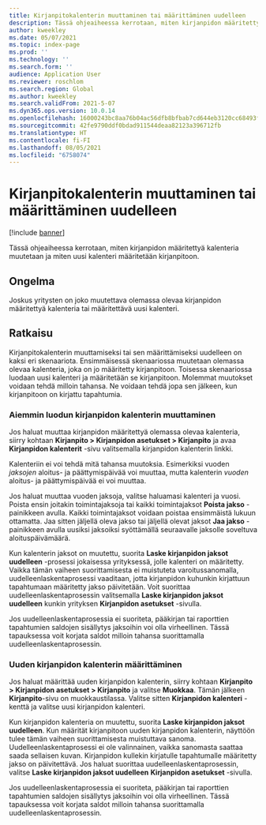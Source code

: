 ```yaml
---
title: Kirjanpitokalenterin muuttaminen tai määrittäminen uudelleen
description: Tässä ohjeaiheessa kerrotaan, miten kirjanpidon määritettyä kalenteria muutetaan ja miten uusi kalenteri määritetään kirjanpitoon.
author: kweekley
ms.date: 05/07/2021
ms.topic: index-page
ms.prod: ''
ms.technology: ''
ms.search.form: ''
audience: Application User
ms.reviewer: roschlom
ms.search.region: Global
ms.author: kweekley
ms.search.validFrom: 2021-5-07
ms.dyn365.ops.version: 10.0.14
ms.openlocfilehash: 16000243bc8aa76b04ac56dfb8bfbab7cd644eb3120cc68493ff066598f6cf85
ms.sourcegitcommit: 42fe9790ddf0bdad911544deaa82123a396712fb
ms.translationtype: HT
ms.contentlocale: fi-FI
ms.lasthandoff: 08/05/2021
ms.locfileid: "6758074"
---
```

# <a name="change-or-reassign-a-ledger-calendar"></a>Kirjanpitokalenterin muuttaminen tai määrittäminen uudelleen

[!include [banner](../includes/banner.md)]

Tässä ohjeaiheessa kerrotaan, miten kirjanpidon määritettyä kalenteria muutetaan ja miten uusi kalenteri määritetään kirjanpitoon.

## <a name="issue"></a>Ongelma

Joskus yritysten on joko muutettava olemassa olevaa kirjanpidon määritettyä kalenteria tai määritettävä uusi kalenteri.

## <a name="resolution"></a>Ratkaisu

Kirjanpitokalenterin muuttamiseksi tai sen määrittämiseksi uudelleen on kaksi eri skenaariota. Ensimmäisessä skenaariossa muutetaan olemassa olevaa kalenteria, joka on jo määritetty kirjanpitoon. Toisessa skenaariossa luodaan uusi kalenteri ja määritetään se kirjanpitoon. Molemmat muutokset voidaan tehdä milloin tahansa. Ne voidaan tehdä jopa sen jälkeen, kun kirjanpitoon on kirjattu tapahtumia.

### <a name="change-an-existing-fiscal-calendar"></a>Aiemmin luodun kirjanpidon kalenterin muuttaminen

Jos haluat muuttaa kirjanpidon määritettyä olemassa olevaa kalenteria, siirry kohtaan **Kirjanpito \> Kirjanpidon asetukset \> Kirjanpito** ja avaa **Kirjanpidon kalenterit** -sivu valitsemalla kirjanpidon kalenterin linkki.

Kalenteriin ei voi tehdä mitä tahansa muutoksia. Esimerkiksi vuoden *jaksojen* aloitus- ja päättymispäivää voi muuttaa, mutta kalenterin *vuoden* aloitus- ja päättymispäivää ei voi muuttaa.

Jos haluat muuttaa vuoden jaksoja, valitse haluamasi kalenteri ja vuosi. Poista ensin joitakin toimintajaksoja tai kaikki toimintajaksot **Poista jakso** -painikkeen avulla. Kaikki toimintajaksot voidaan poistaa ensimmäistä lukuun ottamatta. Jaa sitten jäljellä oleva jakso tai jäljellä olevat jaksot **Jaa jakso** -painikkeen avulla uusiksi jaksoiksi syöttämällä seuraavalle jaksolle soveltuva aloituspäivämäärä.

Kun kalenterin jaksot on muutettu, suorita **Laske kirjanpidon jaksot uudelleen** -prosessi jokaisessa yrityksessä, jolle kalenteri on määritetty. Vaikka tämän vaiheen suorittamisesta ei muistuteta varoitussanomalla, uudelleenlaskentaprosessi vaaditaan, jotta kirjanpidon kuhunkin kirjattuun tapahtumaan määritetty jakso päivitetään. Voit suorittaa uudelleenlaskentaprosessin valitsemalla **Laske kirjanpidon jaksot uudelleen** kunkin yrityksen **Kirjanpidon asetukset** -sivulla.

Jos uudelleenlaskentaprosessia ei suoriteta, pääkirjan tai raporttien tapahtumien saldojen sisällytys jaksoihin voi olla virheellinen. Tässä tapauksessa voit korjata saldot milloin tahansa suorittamalla uudelleenlaskentaprosessin.

### <a name="assign-a-new-fiscal-calendar"></a>Uuden kirjanpidon kalenterin määrittäminen

Jos haluat määrittää uuden kirjanpidon kalenterin, siirry kohtaan **Kirjanpito \> Kirjanpidon asetukset \> Kirjanpito** ja valitse **Muokkaa**. Tämän jälkeen **Kirjanpito**-sivu on muokkaustilassa. Valitse sitten **Kirjanpidon kalenteri** -kenttä ja valitse uusi kirjanpidon kalenteri.

Kun kirjanpidon kalenteria on muutettu, suorita **Laske kirjanpidon jaksot uudelleen**. Kun määrität kirjanpitoon uuden kirjanpidon kalenterin, näyttöön tulee tämän vaiheen suorittamisesta muistuttava sanoma. Uudelleenlaskentaprosessi ei ole valinnainen, vaikka sanomasta saattaa saada sellaisen kuvan. Kirjanpidon kullekin kirjatulle tapahtumalle määritetty jakso on päivitettävä. Jos haluat suorittaa uudelleenlaskentaprosessin, valitse **Laske kirjanpidon jaksot uudelleen** **Kirjanpidon asetukset** -sivulla.

Jos uudelleenlaskentaprosessia ei suoriteta, pääkirjan tai raporttien tapahtumien saldojen sisällytys jaksoihin voi olla virheellinen. Tässä tapauksessa voit korjata saldot milloin tahansa suorittamalla uudelleenlaskentaprosessin.
